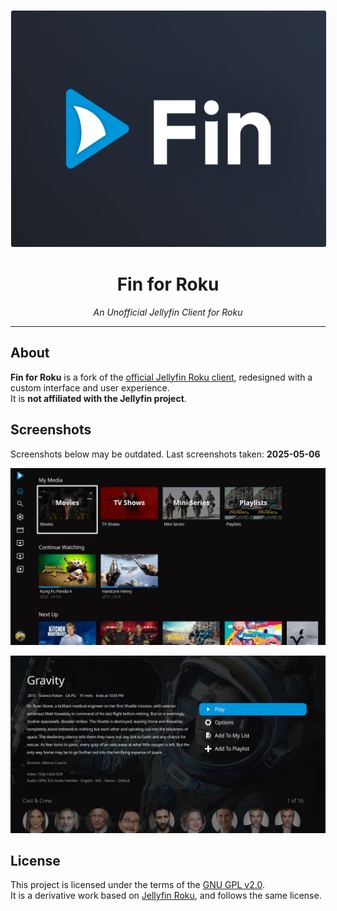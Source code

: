 <p align="center">
  <img src="https://github.com/harleykradovill/fin/blob/master/images/channel-poster_fhd.png?raw=true" alt="Fin for Roku poster" style="border: 1px solid #eee; border-radius: 4px" />
</p>

<h1 align="center">Fin for Roku</h1>
<p align="center"><em>An Unofficial Jellyfin Client for Roku</em></p>

---

## About

**Fin for Roku** is a fork of the [official Jellyfin Roku client](https://github.com/jellyfin/jellyfin-roku), redesigned with a custom interface and user experience.  
It is **not affiliated with the Jellyfin project**.

## Screenshots
Screenshots below may be outdated. Last screenshots taken: **2025-05-06**

<p align="center">
  <img src="screenshots/1.jpg" alt="Screenshot 1" width="600" />
</p>
<p align="center">
  <img src="screenshots/2.jpg" alt="Screenshot 2" width="600" />
</p>

## License

This project is licensed under the terms of the [GNU GPL v2.0](LICENSE).  
It is a derivative work based on [Jellyfin Roku](https://github.com/jellyfin/jellyfin-roku), and follows the same license.
